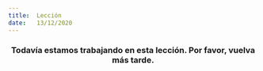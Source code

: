 ```yaml
---
title:  Lección
date:   13/12/2020
---
```


### <center>Todavía estamos trabajando en esta lección. Por favor, vuelva más tarde.</center>
